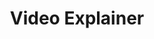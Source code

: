 ---
order: 10
title: Video Explainer
description: Interactive 2D animation of a poster about AI made for a school group project (After Effects)

variant: project--2
video1: video-explainer.mp4
---